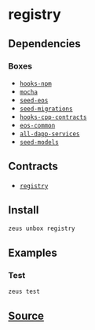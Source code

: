 
registry
====================







## Dependencies
### Boxes
* [`hooks-npm`](hooks-npm.md)
* [`mocha`](mocha.md)
* [`seed-eos`](seed-eos.md)
* [`seed-migrations`](seed-migrations.md)
* [`hooks-cpp-contracts`](hooks-cpp-contracts.md)
* [`eos-common`](eos-common.md)
* [`all-dapp-services`](all-dapp-services.md)
* [`seed-models`](seed-models.md)



## Contracts
* [`registry`](https://github.com/liquidapps-io/zeus-sdk/tree/master/boxes/groups/eos-framework/registry/contracts/eos/registry)
## Install
```bash
zeus unbox registry
```
## Examples
### Test 
```bash
zeus test
```










## [Source](https://github.com/liquidapps-io/zeus-sdk/tree/master/boxes/groups/eos-framework/registry)
